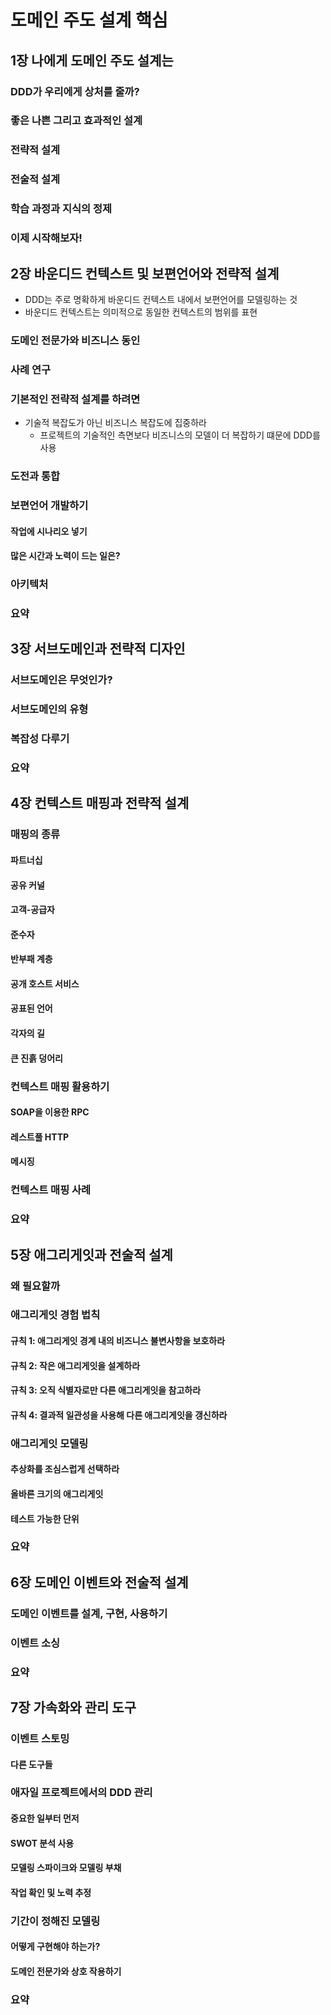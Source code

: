 # 도메인 주도 설계 핵심

## 1장 나에게 도메인 주도 설계는

### DDD가 우리에게 상처를 줄까?

### 좋은 나쁜 그리고 효과적인 설계

### 전략적 설계

### 전술적 설계

### 학습 과정과 지식의 정제

### 이제 시작해보자!

## 2장 바운디드 컨텍스트 및 보편언어와 전략적 설계
* DDD는 주로 명확하게 바운디드 컨텍스트 내에서 보편언어를 모델링하는 것
* 바운디드 컨텍스트는 의미적으로 동일한 컨텍스트의 범위를 표현

### 도메인 전문가와 비즈니스 동인

### 사례 연구

### 기본적인 전략적 설계를 하려면
* 기술적 복잡도가 아닌 비즈니스 복잡도에 집중하라
  * 프로젝트의 기술적인 측면보다 비즈니스의 모델이 더 복잡하기 떄문에 DDD를 사용

### 도전과 통합

### 보편언어 개발하기

#### 작업에 시나리오 넣기

#### 많은 시간과 노력이 드는 일은?

### 아키텍처

### 요약

## 3장 서브도메인과 전략적 디자인

### 서브도메인은 무엇인가?

### 서브도메인의 유형

### 복잡성 다루기

### 요약

## 4장 컨텍스트 매핑과 전략적 설계

### 매핑의 종류

#### 파트너십

#### 공유 커널

#### 고객-공급자

#### 준수자

#### 반부패 계층

#### 공개 호스트 서비스

#### 공표된 언어

#### 각자의 길

#### 큰 진흙 덩어리

### 컨텍스트 매핑 활용하기

#### SOAP을 이용한 RPC

#### 레스트풀 HTTP

#### 메시징

### 컨텍스트 매핑 사례

### 요약

## 5장 애그리게잇과 전술적 설계

### 왜 필요할까

### 애그리게잇 경험 법칙

#### 규칙 1: 애그리게잇 경계 내의 비즈니스 불변사항을 보호하라

#### 규칙 2: 작은 애그리게잇을 설계하라

#### 규칙 3: 오직 식별자로만 다른 애그리게잇을 참고하라

#### 규칙 4: 결과적 일관성을 사용해 다른 애그리게잇을 갱신하라

### 애그리게잇 모델링

#### 추상화를 조심스럽게 선택하라

#### 올바른 크기의 애그리게잇

#### 테스트 가능한 단위

### 요약

## 6장 도메인 이벤트와 전술적 설계

### 도메인 이벤트를 설계, 구현, 사용하기

### 이벤트 소싱

### 요약

## 7장 가속화와 관리 도구

### 이벤트 스토밍

#### 다른 도구들

### 애자일 프로젝트에서의 DDD 관리

#### 중요한 일부터 먼저

#### SWOT 분석 사용

#### 모델링 스파이크와 모델링 부채

#### 작업 확인 및 노력 추정

### 기간이 정해진 모델링

#### 어떻게 구현해야 하는가?

#### 도메인 전문가와 상호 작용하기

### 요약
